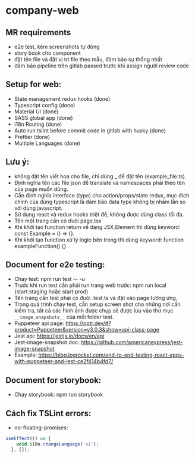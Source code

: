 # company-web
## MR requirements
- e2e test, kèm screenshots tự động 
- story book cho component
- đặt tên file và đặt vị trí file theo mẫu, đảm bảo sự thống nhất
- đảm bảo pipeline trên gitlab passed trước khi assign người review code

## Setup for web:
- State management redux hooks (done)
- Typescript config (done)
- Material UI (done)
- SASS global app (done)
- i18n Routing (done)
- Auto run tslint before commit code in gitlab with husky (done)
- Prettier (done)
- Multiple Languages (done)

## Lưu ý: 
- không đặt tên viết hoa cho file, chỉ dùng _ để đặt tên (example_file.ts).
- Định nghĩa tên các file json để translate và namespaces phải theo tên của page muốn dùng.
- Cần định nghĩa interface (type) cho action/props/state redux, mục đích chính của dùng typescript là đảm bảo data type không bị nhầm lẫn so với dùng javascript.
- Sử dụng react và redux hooks triệt để, không được dùng class tối đa.
- Tên một trang cần có đuôi page.tsx
- Khi khởi tạo function return về dạng JSX.Element thì dùng keyword: const Example = () => {}.
- Khi khởi tạo function xử lý logic bên trong thì dùng keyword: function exampleFunction() {}

## Document for e2e testing:
- Chạy test: npm run test -- -u
- Trước khi run test cần phải run trang web trước: npm run local (start:staging hoặc start:prod)
- Tên trang cần test phải có đuôi .test.ts và đặt vào page tương ứng.
- Trong quá trình chạy test, cần setup screen shot cho những nơi cần kiểm tra, tất cả các hình ảnh được chụp sẽ được lưu vào thư mục `__image_snapshots__` của mỗi folder test.
- Puppeteer api page: https://pptr.dev/#?product=Puppeteer&version=v3.0.3&show=api-class-page
- Jest api: https://jestjs.io/docs/en/api
- Jest-image-snapshot doc: https://github.com/americanexpress/jest-image-snapshot
- Example: https://blog.logrocket.com/end-to-end-testing-react-apps-with-puppeteer-and-jest-ce2f414b4fd7/

## Document for storybook:
- Chạy storybook: npm run storybook

## Cách fix TSLint errors:
- no-floating-promises:
```typescript
useEffect(() => {
    void i18n.changeLanguage('vi');
  }, []);
```